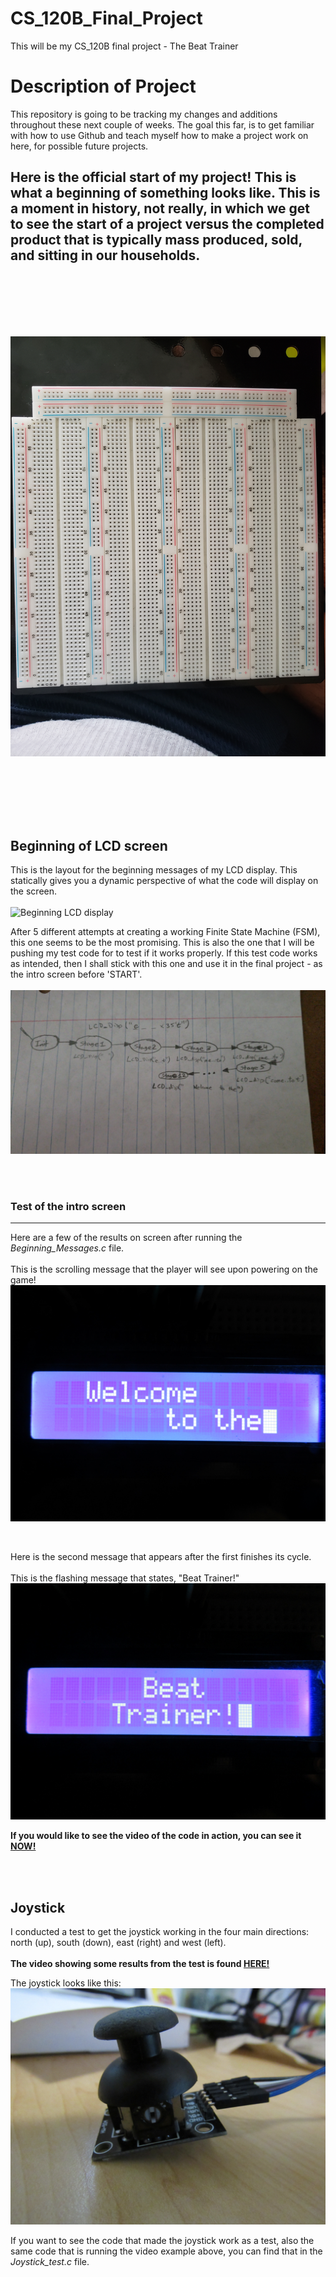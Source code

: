 # CS_120B_Final_Project
This will be my CS_120B final project - The Beat Trainer

<h1>Description of Project</h1>

<p>This repository is going to be tracking my changes and additions throughout these next couple of weeks.
The goal this far, is to get familiar with how to use Github and teach myself how to make a project work on here, for possible future projects.</p>

<h2>Here is the official start of my project! This is what a beginning of something looks like. This is a moment in history, not really, in which we get
to see the start of a project versus the completed product that is typically mass produced, sold, and sitting in our households.</p>

<br><br><br>

<p><img alt="Breadboard" src="breadboard.jpg" title="Awesome! This is the start of somthing amazing!!!" /></p>

<br><br><br>

<h2>Beginning of LCD screen</h2>
<p>This is the layout for the beginning messages of my LCD display. This statically gives you a dynamic perspective of what the code will display on the screen.<br><br>
<img alt="Beginning LCD display" src="first_pt_LCD_screen.JPG" title="The 'Paint' made version of an LCD display, showcasing (as you go down) a dynamic version of the LCD screen display
at the beginning of the game, before 'START'." /></p>

<p>After 5 different attempts at creating a working Finite State Machine (FSM), this one seems to be the most promising. This is also the one that I will be pushing my test code for to
test if it works properly. If this test code works as intended, then I shall stick with this one and use it in the final project - as the intro screen before 'START'. <br><br>
<img alt="Intro LCD FSM" src ="LCD_intro_FSM.jpeg" title="This is the Finite State Machine (FSM) that will be used to construct the first seen intro screen on the LCD display" /></p>

<br><br>

<h3>Test of the intro screen</h3>
<hr />

<p>Here are a few of the results on screen after running the <em>Beginning_Messages.c</em> file.<br><br>This is the scrolling message that the player will see upon powering on the game!<br>
<img src="Welcome_to_the.JPG" alt="Display of first part of the intro message, 'Welcome_to_the'." title="Scrolling intro message on LCD screen"/></p>

<br>

<p>Here is the second message that appears after the first finishes its cycle.<br><br>This is the flashing message that states, "Beat Trainer!"<br>
<img src="Beat_Trainer.JPG" alt="Beat Trainer" title="Secondary intro message that flashes 'Beat Trainer'."/></p>

<p><strong>If you would like to see the video of the code in action, you can see it <a href="https://youtu.be/miQS9gsfXd8" title="Let's go see it!!!">NOW!</a></strong></p>

<br><br>

<h2>Joystick</h2>
<p>I conducted a test to get the joystick working in the four main directions: north (up), south (down), east (right) and west (left).<br><br>
<strong>The video showing some results from the test is found <a href="https://youtu.be/vbepWqkhsp4" title="An early model of the working joystick">HERE!</strong></a></p>

<p>The joystick looks like this: <br> <img src="joystick.JPG" alt="Joystick image not found"  title="This is what the joystick looks like, it's just like the joystck on your favorite gaming controller." /></p>

<p>If you want to see the code that made the joystick work as a test, also the same code that is running the video example above, you can find that in the <em>Joystick_test.c</em> file.</p>